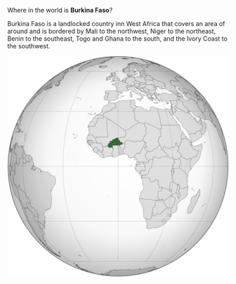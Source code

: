 Where in the world is **Burkina Faso**?
<!--question-->
Burkina Faso is a landlocked country inn West Africa that covers an area of around and is bordered by Mali to the northwest, Niger to the northeast, Benin to the southeast, Togo and Ghana to the south, and the Ivory Coast to the southwest.

![Map of Burkina Faso](images/Burkina_Faso_(orthographic_projection).svg)